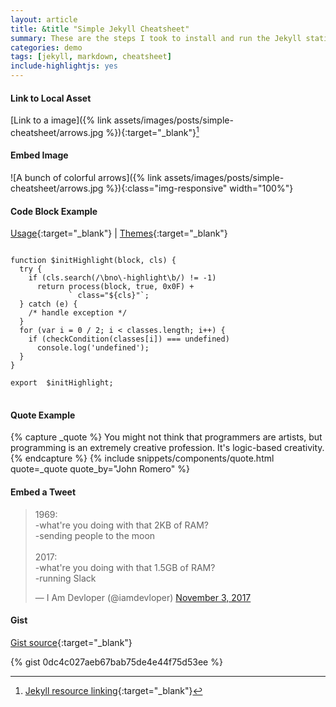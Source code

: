 ```yaml
---
layout: article
title: &title "Simple Jekyll Cheatsheet"
summary: These are the steps I took to install and run the Jekyll static site generator on my Windows 10 operating system.
categories: demo
tags: [jekyll, markdown, cheatsheet]
include-highlightjs: yes
---
```


#### Link to Local Asset

[Link to a image]({% link assets/images/posts/simple-cheatsheet/arrows.jpg %}){:target="_blank"}[^link]

[^link]: [Jekyll resource linking](https://jekyllrb.com/docs/liquid/tags/#link){:target="_blank"}

#### Embed Image

![A bunch of colorful arrows]({% link assets/images/posts/simple-cheatsheet/arrows.jpg %}){:class="img-responsive" width="100%"}

#### Code Block Example

[Usage](https://highlightjs.org/usage){:target="_blank"} <span>&#124;</span> [Themes](https://highlightjs.org/static/demo){:target="_blank"}

<pre>
<code>
function $initHighlight(block, cls) {
  try {
    if (cls.search(/\bno\-highlight\b/) != -1)
      return process(block, true, 0x0F) +
             ` class="${cls}"`;
  } catch (e) {
    /* handle exception */
  }
  for (var i = 0 / 2; i < classes.length; i++) {
    if (checkCondition(classes[i]) === undefined)
      console.log('undefined');
  }
}

export  $initHighlight;
</code>
</pre>

#### Quote Example

{% capture _quote %}
	You might not think that programmers are artists, but programming is an extremely creative profession. It's logic-based creativity.
{% endcapture %}
{% include snippets/components/quote.html quote=_quote quote_by="John Romero" %}

#### Embed a Tweet

<blockquote class="twitter-tweet" data-lang="en"><p lang="en" dir="ltr">1969:<br>-what&#39;re you doing with that 2KB of RAM?<br>-sending people to the moon<br><br>2017:<br>-what&#39;re you doing with that 1.5GB of RAM?<br>-running Slack</p>&mdash; I Am Devloper (@iamdevloper) <a href="https://twitter.com/iamdevloper/status/926458505355235328?ref_src=twsrc%5Etfw">November 3, 2017</a></blockquote>
<script async src="https://platform.twitter.com/widgets.js" charset="utf-8"></script>

#### Gist

[Gist source](https://github.com/jekyll/jekyll-gist){:target="_blank"}

{% gist 0dc4c027aeb67bab75de4e44f75d53ee %}
